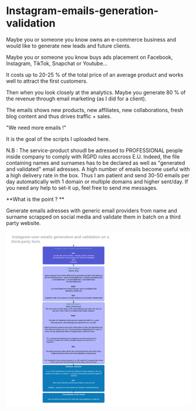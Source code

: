 # Instagram-emails-generation-validation

Maybe you or someone you know owns an e-commerce business and would like to generate new leads and future clients. 

Maybe you or someone you know buys ads placement on Facebook, Instagram, TikTok, Snapchat or Youtube... 

It costs up to 20-25 % of the total price of an average product and works well to attract the first customers.

Then when you look closely at the analytics. Maybe you generate 80 % of the revenue through email marketing (as I did for a client). 

The emails shows new products, new affiliates, new collaborations, fresh blog content and thus drives traffic + sales.

"We need more emails !"

It is the goal of the scripts I uploaded here. 


N.B : The service-product shoudl be adressed to PROFESSIONAL people inside company to comply with RGPD rules accross E.U. Indeed, the file containing names and                          surnames has to be declared as well as "generated and validated" email adresses.
                 A high number of emails become useful with a high delivery rate in the box. Thus I am patient and send 30-50 emails per day automatically with 1 domain 
                 or multiple domains and higher sent/day. If you need any help to set-it up, feel free to send me messages. 
                 
**What is the point ? **

Generate emails adresses with generic email providers from name and surname scrapped on social media and validate them in batch on a third party website. 
         
         
![Diagramme de séquence](https://github.com/JeremieDec/instagram-emails-generation-validation/blob/main/diagram.png)

        
        
